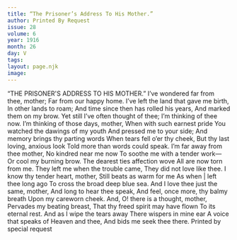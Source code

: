 ```yaml
---
title: “The Prisoner’s Address To His Mother.”
author: Printed By Request
issue: 28
volume: 6
year: 1916
month: 26
day: V
tags:
layout: page.njk
image:
---
```

“THE PRISONER'S ADDRESS TO HIS MOTHER.”       I’ve wondered far from thee, mother;    Far from our happy home.    I’ve left the land that gave me birth,    In other lands to roam;    And time since then has rolled his years,    And marked them on my brow.    Yet still I’ve often thought of thee;    I’m thinking of thee now.       I’m thinking of those days, mother,    When with such earnest pride    You watched the dawings of my youth    And pressed me to your side;    And memory brings thy parting words    When tears fell o’er thy cheek,    But thy last loving, anxious look    Told more than words could speak.      I’m far away from thee mother,    No kindred near me now    To soothe me with a tender work—    Or cool my burning brow.    The dearest ties affection wove    All are now torn from me.    They left me when the trouble came,    They did not love like thee.       I know thy tender heart, mother,    Still beats as warm for me    As when | left thee long ago    To cross the broad deep blue sea.    And I love thee just the same, mother,    And long to hear thee speak,    And feel, once more, thy balmy breath    Upon my careworn cheek.       And, O! there is a thought, mother,    Pervades my beating breast,    That thy freed spirit may have flown    To its eternal rest. And as I wipe the tears away    There wispers in mine ear    A voice that speaks of Heaven and thee,    And bids me seek thee there.       Printed by special request    
